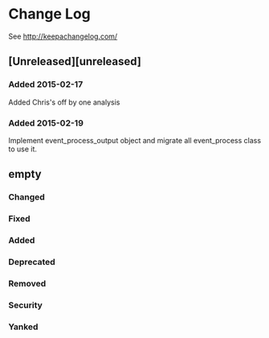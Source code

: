 # Change Log
See http://keepachangelog.com/

## [Unreleased][unreleased]
### Added 2015-02-17

Added Chris's off by one analysis

### Added 2015-02-19

Implement event_process_output object and migrate all event_process class to use it.


## empty
### Changed
### Fixed
### Added
### Deprecated
### Removed
### Security
### Yanked
